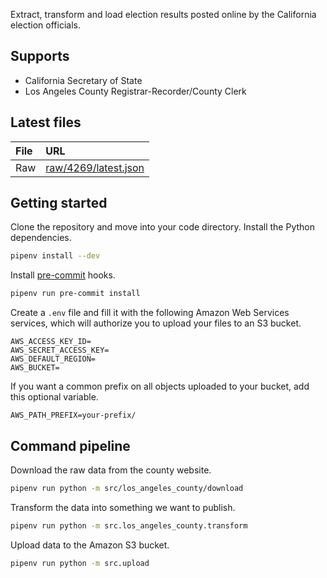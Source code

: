 Extract, transform and load election results posted online by the California election officials.

## Supports

- California Secretary of State
- Los Angeles County Registrar-Recorder/County Clerk

## Latest files

File | URL
:--- | :--
Raw | [raw/4269/latest.json](https://mt-legacy-projects.s3.amazonaws.com/vgp-general-election-results-2022/data/raw/4269/latest.json)

## Getting started

Clone the repository and move into your code directory. Install the Python dependencies.

```bash
pipenv install --dev
```

Install [pre-commit](https://pre-commit.com/) hooks.

```bash
pipenv run pre-commit install
```

Create a `.env` file and fill it with the following Amazon Web Services services, which will authorize you to upload your files to an S3 bucket.

```
AWS_ACCESS_KEY_ID=
AWS_SECRET_ACCESS_KEY=
AWS_DEFAULT_REGION=
AWS_BUCKET=
```

If you want a common prefix on all objects uploaded to your bucket, add this optional variable.

```
AWS_PATH_PREFIX=your-prefix/
```

## Command pipeline

Download the raw data from the county website.

```bash
pipenv run python -m src/los_angeles_county/download
```

Transform the data into something we want to publish.

```bash
pipenv run python -m src.los_angeles_county.transform
```

Upload data to the Amazon S3 bucket.

```bash
pipenv run python -m src.upload
```
